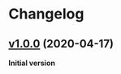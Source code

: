 # Changelog

## [v1.0.0](https://github.com/azogue/fasthue/tree/v1.0.0) (2020-04-17)

**Initial version**
